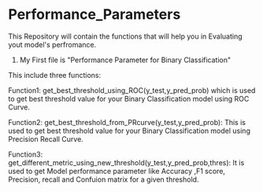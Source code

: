 # Performance_Parameters

This Repository will contain the functions that will help you in Evaluating yout model's perfromance.

1. My First file is
"Performance Parameter for Binary Classification" 

This include three functions:

Function1: get_best_threshold_using_ROC(y_test,y_pred_prob)
           which is used to get best threshold value for your Binary Classification model using ROC Curve.
       
Function2: get_best_threshold_from_PRcurve(y_test,y_pred_prob):
           This is used to get best threshold value for your Binary Classification model using Precision Recall Curve.
           
Function3: get_different_metric_using_new_threshold(y_test,y_pred_prob,thres):
   It is used to get Model performance parameter like Accuracy ,F1 score, Precision, recall and Confuion matrix for a given threshold.
   
   
